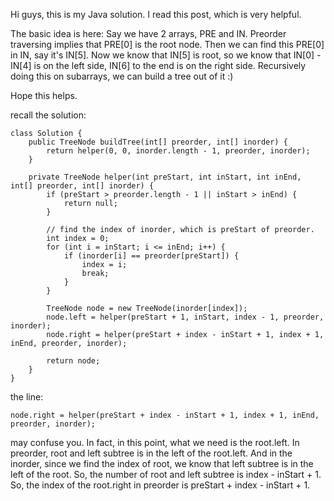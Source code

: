 Hi guys, this is my Java solution. I read this post, which is very helpful.

The basic idea is here:
Say we have 2 arrays, PRE and IN.
Preorder traversing implies that PRE[0] is the root node.
Then we can find this PRE[0] in IN, say it's IN[5].
Now we know that IN[5] is root, so we know that IN[0] - IN[4] is on the left side, IN[6] to the end is on the right side.
Recursively doing this on subarrays, we can build a tree out of it :)

Hope this helps.

recall the solution:
```
class Solution {
    public TreeNode buildTree(int[] preorder, int[] inorder) {
        return helper(0, 0, inorder.length - 1, preorder, inorder);
    }
    
    private TreeNode helper(int preStart, int inStart, int inEnd, int[] preorder, int[] inorder) {
        if (preStart > preorder.length - 1 || inStart > inEnd) {
            return null;
        }
        
        // find the index of inorder, which is preStart of preorder.
        int index = 0;
        for (int i = inStart; i <= inEnd; i++) {
            if (inorder[i] == preorder[preStart]) {
                index = i;
                break;
            }
        }
        
        TreeNode node = new TreeNode(inorder[index]);
        node.left = helper(preStart + 1, inStart, index - 1, preorder, inorder);
        node.right = helper(preStart + index - inStart + 1, index + 1, inEnd, preorder, inorder);
        
        return node;
    }
}
```
the line:
```
node.right = helper(preStart + index - inStart + 1, index + 1, inEnd, preorder, inorder);
```
may confuse you. In fact, in this point, what we need is the root.left. In preorder, root and 
left subtree is in the left of the root.left. And in the inorder, since we find the index of root,
we know that left subtree is in the left of the root. So, the number of root and left subtree is 
index - inStart + 1. So, the index of the root.right in preorder is preStart + index - inStart + 1.